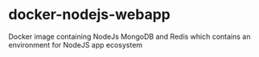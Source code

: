 # docker-nodejs-webapp
Docker image containing NodeJs MongoDB and Redis which contains an environment for NodeJS app ecosystem
